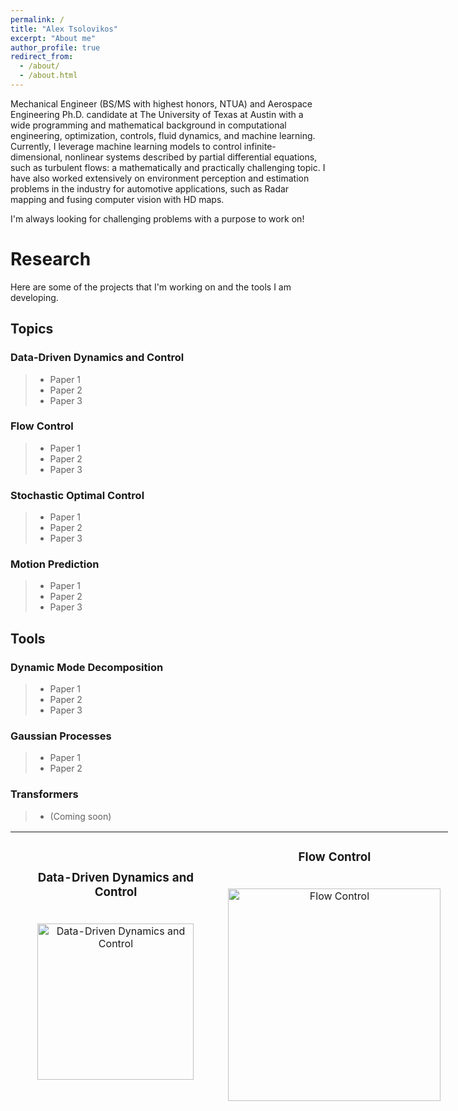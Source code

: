```yaml
---
permalink: /
title: "Alex Tsolovikos"
excerpt: "About me"
author_profile: true
redirect_from: 
  - /about/
  - /about.html
---
```


Mechanical Engineer (BS/MS with highest honors, NTUA) and Aerospace Engineering Ph.D. candidate at The University of Texas at Austin with a wide programming and mathematical background in computational engineering, optimization, controls, fluid dynamics, and machine learning. Currently, I leverage machine learning models to control infinite-dimensional, nonlinear systems described by partial differential equations, such as turbulent flows: a mathematically and practically challenging topic. I have also worked extensively on environment perception and estimation problems in the industry for automotive applications, such as Radar mapping and fusing computer vision with HD maps.

I'm always looking for challenging problems with a purpose to work on!


# Research

Here are some of the projects that I'm working on and the tools I am developing.

## Topics


### Data-Driven Dynamics and Control
> - Paper 1
> - Paper 2
> - Paper 3

### Flow Control
> - Paper 1
> - Paper 2
> - Paper 3

### Stochastic Optimal Control
> - Paper 1
> - Paper 2
> - Paper 3

### Motion Prediction
> - Paper 1
> - Paper 2
> - Paper 3


## Tools


### Dynamic Mode Decomposition
> - Paper 1
> - Paper 2
> - Paper 3

### Gaussian Processes
> - Paper 1
> - Paper 2

### Transformers
> - (Coming soon)


<table style="width: 700px; height: 446px; margin-left: auto; margin-right: auto; border: 0px solid black;">
<tbody>
<tr>
<td style="width: 350px; text-align: center;">
<h3>Data-Driven Dynamics and Control</h3>
<br /><img src="https://alextsolovikos.github.io/docs/deep_gp_koopman_example.png" alt="Data-Driven Dynamics and Control" width="250"/></td>
<td style="width: 350px; text-align: center;">
<h3>Flow Control</h3>
<br /><img src="https://alextsolovikos.github.io/docs/multiple_lsms_dns_overview.png" alt="Flow Control" width="340"/></td>
</tr>
<tr>
<td style="width: 350px; text-align: center;">
<h3>Stochastic Optimal Control</h3>
<br /><img src="https://alextsolovikos.github.io/docs/greedy_covariance_2d.png" alt="Stochastic Optimal Control" width="250"/></td>
<td style="width: 350px; text-align: center;">
<h3>Motion Prediction</h3>
<br /><img src="https://alextsolovikos.github.io/docs/transformer-example-prediction.png" alt="Motion Prediction" width="250"/></td>
</tr>
</tbody>
</table>

